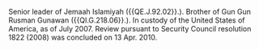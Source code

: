  Senior leader of Jemaah Islamiyah ({{QE.J.92.02}}.). Brother of Gun Gun Rusman 
Gunawan ({{QI.G.218.06}}.). In custody of the United States of America, as of July 
2007. Review pursuant to Security Council resolution 1822 (2008) was concluded 
on 13 Apr. 2010. 
